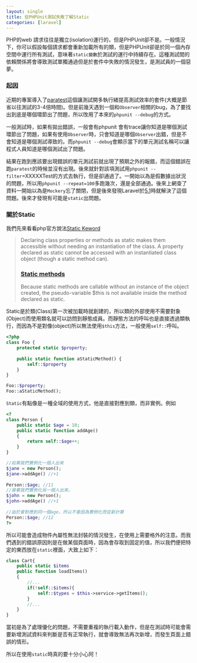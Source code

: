 ```yaml
---
layout: single
title: 從PHPUnit測試失敗了解Static
categories: [laravel]
---
```


PHP的web 請求往往是獨立(isolation)運行的，但是PHPUnit卻不是。一般情況下，你可以假設每個請求都會重新加載所有的類，但是PHPUnit卻是於同一個內存空間中運行所有測試，意味著`static變數`於測試的運行中持續存在。這種測試間的依賴關係將會導致測試單獨通過但是於套件中失敗的情況發生，是測試員的一個惡夢。

### 起因

近期的專案導入了[paratest](https://github.com/paratestphp/paratest)這個讓測試開多執行緒提高測試效率的套件(大概是節省以往測試的3-4倍時間)。但是前幾天遇到一個和`Observer`相關的bug，為了要找出到底是哪個環節出了問題，所以攺用了本來的`phpunit --debug`的方式。

一般測試時，如果有拋出錯誤，一般會有phpunit 會有trace讓你知道是哪個測試環節出了問題，如果有使用`Observer`時，只會知道是哪個`Observer`出錯，但是不會知道是哪個測試導致的。而`phpunit --debug`會顯示當下的單元測試名稱可以讓程式人員知道是哪個測試出了問題。

結果在跑到應該要出現錯誤的單元測試前就出現了預期之外的報錯，而這個錯誤在跑`paratest`的時候並沒有出現。後來就針對該項測試用`phpunit --filter`=XXXXXTest的方式去執行，但是卻通過了。一開始以為是假數據出狀況的問題，所以用`phpunit --repeat=100`多跑幾次，還是全部通過。後來上網查了資料一開始以為是`Mockery`忘了關閉，但是後來發現Laravel於[5.1](https://github.com/laravel/framework/blob/5.1/src/Illuminate/Foundation/Testing/TestCase.php)時就解決了這個問題。後來才發現有可能是`static`出問題。

### 關於Static

我們先來看看php官方說法[Static Keword](http://php.net/manual/en/language.oop5.static.php)

>Declaring class properties or methods as static makes them accessible without needing an instantiation of the class. A property declared as static cannot be accessed with an instantiated class object (though a static method can).
>
>### [Static methods](http://php.net/manual/en/language.oop5.static.php#language.oop5.static.methods)
>
>Because static methods are callable without an instance of the object created, the pseudo-variable $this is not available inside the method declared as static.

Static是於類(Class)第一次被加載時就創建的，所以類的外部使用不需要對象(Object)而使用類名就可以訪問到靜態成員。而靜態方法的呼叫也是直接透過類執行，而因為不是對像(object)所以無法使用`$this`方法，一般使用`self::`呼叫。

```php
<?php
class Foo {
    protected static $property;
        
    public static function aStaticMethod() {
        self::$property
    }
}

Foo::$property;
Foo::aStaticMethod();
```

`Static`有點像是一種全域的使用方式，他是直接對應到類，而非實例。例如

```php
<?
class Person {
    public static $age = 10;
    public static function addAge()
    {
        return self::$age++;
    }
}

//如果我們實例化一個人出來
$jane = new Person();
$jane->addAge() //+1
    
Person::$age; //11
//接著我們實例化另一個人出來。
$john = new Person();
$john->addAge() //+1
    
//由於會對應到同一個age，所以不會因為實例化而從新計算
Person::$age; //12
?>
```

所以可能會造成物件內屬性無法封裝的情況發生，在使用上需要格外的注意。而我們遇到的錯誤原因則是在做某個頁面時，因為會存取到固定的值，所以我們便把特定的東西放在`static`裡面，大致上如下：

```php
class Cart{
    public static $items
    public function loadItems()
    {
        //...
        if(!self::$items){
            self::$types = $this->service->getItems();
        }
        //...
    }
}
```

當初是為了處理優化的問題，不需要重複的執行載入動作，但是在測試時可能會需要新增測試資料來判斷是否有正常執行，就會導致無法再次新增，而發生頁面上錯誤的情形。

所以在使用`static`時真的要十分小心阿！

